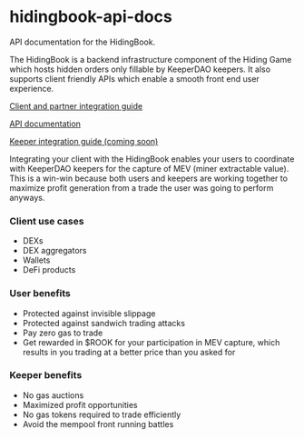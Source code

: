 # hidingbook-api-docs
API documentation for the HidingBook. 

The HidingBook is a backend infrastructure component of the Hiding Game which hosts hidden orders only fillable by KeeperDAO keepers. It also supports client friendly APIs which enable a smooth front end user experience.

[Client and partner integration guide](docs/client.md)

[API documentation](docs/api.md)

[Keeper integration guide (coming soon)](docs/keeper.md)

Integrating your client with the HidingBook enables your users to coordinate with KeeperDAO keepers for the capture of MEV (miner extractable value).  This is a win-win because both users and keepers are working together to maximize profit generation from a trade the user was going to perform anyways. 

### Client use cases
* DEXs
* DEX aggregators
* Wallets
* DeFi products

### User benefits
* Protected against invisible slippage
* Protected against sandwich trading attacks 
* Pay zero gas to trade
* Get rewarded in $ROOK for your participation in MEV capture, which results in you trading at a better price than you asked for

### Keeper benefits
* No gas auctions
* Maximized profit opportunities
* No gas tokens required to trade efficiently
* Avoid the mempool front running battles

